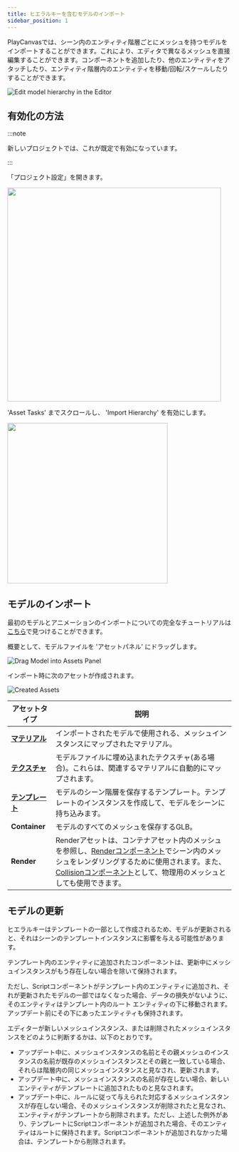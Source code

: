 ```yaml
---
title: ヒエラルキーを含むモデルのインポート
sidebar_position: 1
---
```


PlayCanvasでは、シーン内のエンティティ階層ごとにメッシュを持つモデルをインポートすることができます。これにより、エディタで異なるメッシュを直接編集することができます。コンポーネントを追加したり、他のエンティティをアタッチしたり、エンティティ階層内のエンティティを移動/回転/スケールしたりすることができます。

![Edit model hierarchy in the Editor](/img/user-manual/assets/import-pipeline/import-hierarchy/edit-hierarchy.gif)

## 有効化の方法

:::note

新しいプロジェクトでは、これが既定で有効になっています。

:::

「プロジェクト設定」を開きます。

<img loading="lazy" src="/img/user-manual/assets/import-pipeline/import-hierarchy/project-settings.png" width="480" />

'Asset Tasks' までスクロールし、 'Import Hierarchy' を有効にします。

<img loading="lazy" src="/img/user-manual/assets/import-pipeline/import-hierarchy/asset-tasks.png" width="360" />

## モデルのインポート

最初のモデルとアニメーションのインポートについての完全なチュートリアルは[こちら][first_model_animation_import]で見つけることができます。

概要として、モデルファイルを 'アセットパネル' にドラッグします。

![Drag Model into Assets Panel](/img/user-manual/assets/import-pipeline/import-hierarchy/import-model.gif)

インポート時に次のアセットが作成されます。

![Created Assets](/img/user-manual/assets/import-pipeline/import-hierarchy/created-assets.png)

| アセットタイプ | 説明 |
|------------|-------------|
| **[マテリアル][material_asset]** | インポートされたモデルで使用される、メッシュインスタンスにマップされたマテリアル。 |
| **[テクスチャ][texture_asset]** | モデルファイルに埋め込まれたテクスチャ(ある場合)。これらは、関連するマテリアルに自動的にマップされます。 |
| **[テンプレート][template_asset]** | モデルのシーン階層を保存するテンプレート。テンプレートのインスタンスを作成して、モデルをシーンに持ち込みます。 |
| **Container** | モデルのすべてのメッシュを保存するGLB。 |
| **Render** | Renderアセットは、コンテナアセット内のメッシュを参照し、[Renderコンポーネント][render_component]でシーン内のメッシュをレンダリングするために使用されます。また、[Collisionコンポーネント][collision_component]として、物理用のメッシュとしても使用できます。 |

## モデルの更新

ヒエラルキーはテンプレートの一部として作成されるため、モデルが更新されると、それはシーンのテンプレートインスタンスに影響を与える可能性があります。

テンプレート内のエンティティに追加されたコンポーネントは、更新中にメッシュインスタンスがもう存在しない場合を除いて保持されます。

ただし、Scriptコンポーネントがテンプレート内のエンティティに追加され、それが更新されたモデルの一部ではなくなった場合、データの損失がないように、そのエンティティはテンプレート内のルート エンティティの下に移動されます。アップデート前にその下にあったエンティティも保持されます。

エディターが新しいメッシュインスタンス、または削除されたメッシュインスタンスをどのように判断するかは、以下のとおりです。

- アップデート中に、メッシュインスタンスの名前とその親メッシュのインスタンスの名前が既存のメッシュインスタンスとその親と一致している場合、それらは階層内の同じメッシュインスタンスと見なされ、更新されます。
- アップデート中に、メッシュインスタンスの名前が存在しない場合、新しいエンティティがテンプレートに追加されたものと見なされます。
- アップデート中に、ルールに従って与えられた対応するメッシュインスタンスが存在しない場合、そのメッシュインスタンスが削除されたと見なされ、エンティティがテンプレートから削除されます。ただし、上述した例外があり、テンプレートにScriptコンポーネントが追加された場合、そのエンティティはルートに保持されます。Scriptコンポーネントが追加されなかった場合は、テンプレートから削除されます。

[material_asset]: /user-manual/assets/types/material/
[texture_asset]: /user-manual/assets/types/texture/
[template_asset]: /user-manual/templates/
[render_component]: https://api.playcanvas.com/classes/Engine.RenderComponent.html
[collision_component]: https://api.playcanvas.com/classes/Engine.CollisionComponent.html
[first_model_animation_import]: /tutorials/importing-first-model-and-animation/
